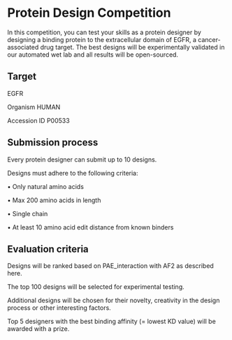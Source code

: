 # Protein Design Competition

In this competition, you can test your skills as a protein designer by designing a binding protein to the extracellular domain of EGFR, a cancer-associated drug target. The best designs will be experimentally validated in our automated wet lab and all results will be open-sourced.

Target 
---
EGFR

Organism HUMAN

Accession ID P00533


Submission process
---
Every protein designer can submit up to 10 designs.

Designs must adhere to the following criteria:

• Only natural amino acids

• Max 200 amino acids in length

• Single chain

• At least 10 amino acid edit distance from known binders

Evaluation criteria
---
Designs will be ranked based on PAE_interaction with AF2 as described here.

The top 100 designs will be selected for experimental testing.

Additional designs will be chosen for their novelty, creativity in the design process or other interesting factors.

Top 5 designers with the best binding affinity (= lowest KD value) will be awarded with a prize.